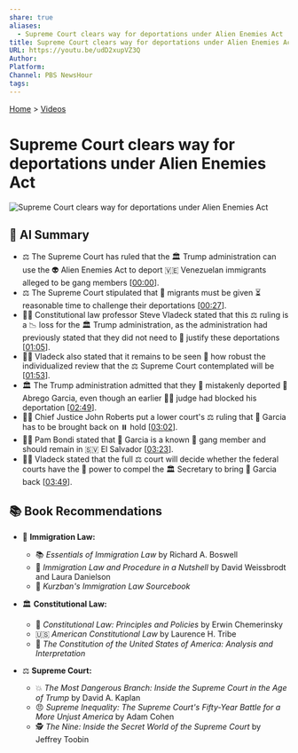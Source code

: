 ```yaml
---
share: true
aliases:
  - Supreme Court clears way for deportations under Alien Enemies Act
title: Supreme Court clears way for deportations under Alien Enemies Act
URL: https://youtu.be/udD2xupVZ3Q
Author: 
Platform: 
Channel: PBS NewsHour
tags: 
---
```

[Home](../index.md) > [Videos](./index.md)  
# Supreme Court clears way for deportations under Alien Enemies Act  
![Supreme Court clears way for deportations under Alien Enemies Act](https://youtu.be/udD2xupVZ3Q)  
  
## 🤖 AI Summary  
- ⚖️ The Supreme Court has ruled that the 🏛️ Trump administration can use the 👽 Alien Enemies Act to deport 🇻🇪 Venezuelan immigrants alleged to be gang members \[[00:00](http://www.youtube.com/watch?v=udD2xupVZ3Q&t=0)].  
- ⚖️ The Supreme Court stipulated that 🚶 migrants must be given ⏳ reasonable time to challenge their deportations \[[00:27](http://www.youtube.com/watch?v=udD2xupVZ3Q&t=27)].  
- 👨‍🏫 Constitutional law professor Steve Vladeck stated that this ⚖️ ruling is a 📉 loss for the 🏛️ Trump administration, as the administration had previously stated that they did not need to 🤔 justify these deportations \[[01:05](http://www.youtube.com/watch?v=udD2xupVZ3Q&t=65)].  
- 👨‍🏫 Vladeck also stated that it remains to be seen 🤔 how robust the individualized review that the ⚖️ Supreme Court contemplated will be \[[01:53](http://www.youtube.com/watch?v=udD2xupVZ3Q&t=113)].  
- 🏛️ The Trump administration admitted that they 😬 mistakenly deported 👤 Abrego Garcia, even though an earlier 👨‍⚖️ judge had blocked his deportation \[[02:49](http://www.youtube.com/watch?v=udD2xupVZ3Q&t=169)].  
- 🧑‍⚖️ Chief Justice John Roberts put a lower court's ⚖️ ruling that 👤 Garcia has to be brought back on ⏸️ hold \[[03:02](http://www.youtube.com/watch?v=udD2xupVZ3Q&t=182)].  
- 👩‍💼 Pam Bondi stated that 👤 Garcia is a known 🦹 gang member and should remain in 🇸🇻 El Salvador \[[03:23](http://www.youtube.com/watch?v=udD2xupVZ3Q&t=203)].  
- 👨‍🏫 Vladeck stated that the full ⚖️ court will decide whether the federal courts have the 💪 power to compel the 🏛️ Secretary to bring 👤 Garcia back \[[03:49](http://www.youtube.com/watch?v=udD2xupVZ3Q&t=229)].  
  
## 📚 Book Recommendations  
- 🛂 **Immigration Law:**  
    - 📚 _Essentials of Immigration Law_ by Richard A. Boswell  
    - 🥜 _Immigration Law and Procedure in a Nutshell_ by David Weissbrodt and Laura Danielson  
    - 📒 _Kurzban's Immigration Law Sourcebook_  
  
- 🏛️ **Constitutional Law:**  
    - 📜 _Constitutional Law: Principles and Policies_ by Erwin Chemerinsky  
    - 🇺🇸 _American Constitutional Law_ by Laurence H. Tribe  
    - 📖 _The Constitution of the United States of America: Analysis and Interpretation_  
  
- ⚖️ **Supreme Court:**  
    - 💥 _The Most Dangerous Branch: Inside the Supreme Court in the Age of Trump_ by David A. Kaplan  
    - 😠 _Supreme Inequality: The Supreme Court's Fifty-Year Battle for a More Unjust America_ by Adam Cohen  
    - 🕵️ _The Nine: Inside the Secret World of the Supreme Court_ by Jeffrey Toobin  

